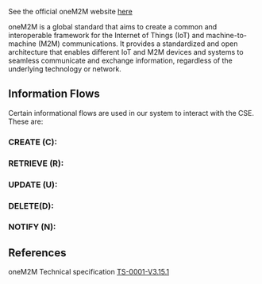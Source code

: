 See the official oneM2M website [here](https://www.onem2m.org/) 

oneM2M is a global standard that aims to create a common and interoperable framework for the Internet of Things (IoT) and machine-to-machine (M2M) communications. It provides a standardized and open architecture that enables different IoT and M2M devices and systems to seamless communicate and exchange information, regardless of the underlying technology or network.

## Information Flows
Certain informational flows are used in our system to interact with the CSE.  
These are:  
### CREATE (C):  

### RETRIEVE (R):

### UPDATE (U):

### DELETE(D):

### NOTIFY (N):



## References
oneM2M Technical specification [TS-0001-V3.15.1](https://www.onem2m.org/images/files/deliverables/Release3/TS-0001-Functional_Architecture-V3_15_1.pdf)
